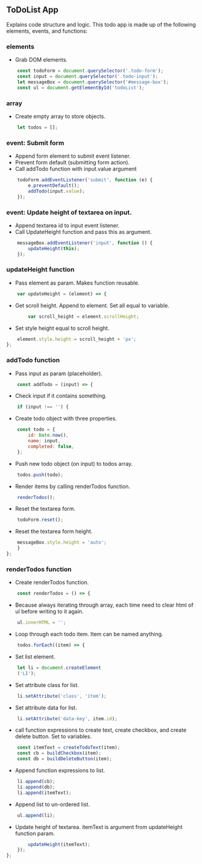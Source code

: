 ## ToDoList App
Explains code structure and logic.
This todo app is made up of the following elements, events, and functions:

### elements
- Grab DOM elements.
``` javascript
	const todoForm = document.querySelector('.todo-form');
	const input = document.querySelector('.todo-input');
	let messageBox = document.querySelector('#message-box');
	const ul = document.getElementById('todoList');
```
### array
- Create empty array to store objects.
``` javascript
	let todos = [];
```
### event: Submit form

- Append form element to submit event listener.
- Prevent form default  (submitting form action).
- Call addTodo function with input.value argument
``` javascript
	todoForm.addEventListener('submit', function (e) {
		e.preventDefault();
		addTodo(input.value);
	});
```
### event: Update height of textarea on input.

- Append textarea id to input event listener.
- Call UpdateHeight function and pass this as argument.
``` javascript
	messageBox.addEventListener('input', function () {
		updateHeight(this);
	});
```
### updateHeight function

- Pass element as param. Makes function reusable.
``` javascript
	var updateHeight = (element) => {
```
- Get scroll height. Append to element. Set all equal to variable.
``` javascript
		var scroll_height = element.scrollHeight;
```
- Set style height equal to scroll height.
``` javascript
	element.style.height = scroll_height + 'px';
};
```
### addTodo function

- Pass input as param (placeholder).
``` javascript
	const addTodo = (input) => {
```
- Check input if it contains something.
``` javascript
	if (input !== '') {
```
- Create todo object with three properties.
``` javascript
	const todo = {
		id: Date.now(),
		name: input,
		completed: false,
	};
```
- Push new todo object (on input) to todos array.
``` javascript
	todos.push(todo);
```
- Render items by calling renderTodos function.
``` javascript
	renderTodos();
```
- Reset the textarea form.
``` javascript
	todoForm.reset();
```
- Reset the textarea form height.
``` javascript
	messageBox.style.height = 'auto';
	}
};
```
### renderTodos function

- Create renderTodos function.
``` javascript
	const renderTodos = () => {
```
- Because always iterating through array, each time need to clear html of ul before writing to it again. 
``` javascript
	ul.innerHTML = '';
```
- Loop through each todo item. Item can be named anything.
``` javascript
	todos.forEach((item) => {
```
- Set list element.
``` javascript
	let li = document.createElement	
	('LI'); 
```
- Set attribute class for list.
``` javascript
	li.setAttribute('class', 'item');
```
- Set attribute data for list.
``` javascript
	li.setAttribute('data-key', item.id);
```
- call function expressions to create text,  create checkbox, and create delete button. Set to variables.
``` javascript
	const itemText = createTodoText(item);
	const cb = buildCheckbox(item);
	const db = buildDeleteButton(item);
```
- Append function expressions to list.
``` javascript
	li.append(cb);
	li.append(db);
	li.append(itemText);
```
- Append list to un-ordered list.
``` javascript
	ul.append(li);
```
- Update height of textarea. itemText is argument from updateHeight function param.
``` javascript
		updateHeight(itemText);
	});
};
```
